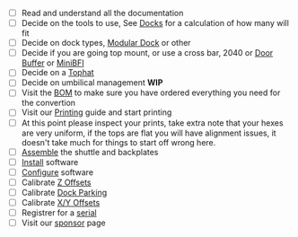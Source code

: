  - [ ] Read and understand all the documentation
 - [ ]  Decide on the tools to use, See [Docks](Docks) for a calculation of how many will fit
 - [ ] Decide on dock types, [Modular Dock](https://github.com/DraftShift/ModularDock) or other
 - [ ] Decide if you are going top mount, or use a cross bar, 2040 or [Door Buffer](https://github.com/DraftShift/DoorBuffer) or [MiniBFI](https://github.com/DraftShift/StealthChanger/tree/main/UserMods/BT123/MiniBFI%20%2B%20MicroBFI)
 - [ ] Decide on a [Tophat](https://github.com/DraftShift/Tophat)
 - [ ] Decide on umbilical management **WIP**
 - [ ] Visit the [BOM](Bill-of-Materials) to make sure you have ordered everything you need for the convertion
 - [ ] Visit our [Printing](Printing) guide and start printing
 - [ ] At this point please inspect your prints, take extra note that your hexes are very uniform, if the tops are flat you will have alignment issues, it doesn't take much for things to start off wrong here.
 - [ ] [Assemble](Assembling) the shuttle and backplates
 - [ ] [Install](Installation) software
 - [ ] [Configure](Configuration) software
 - [ ] Calibrate [Z Offsets](Calibration#z-offset)
 - [ ] Calibrate [Dock Parking](Calibration#dock-parking)
 - [ ] Calibrate [X/Y Offsets](Calibration#xy-offset)
 - [ ] Registrer for a [serial](Serials)
 - [ ] Visit our [sponsor](https://github.com/sponsors/DraftShift) page
